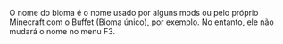 O nome do bioma é o nome usado por alguns mods ou pelo próprio Minecraft com o Buffet (Bioma único), por exemplo. No entanto, ele não mudará o nome no menu F3.